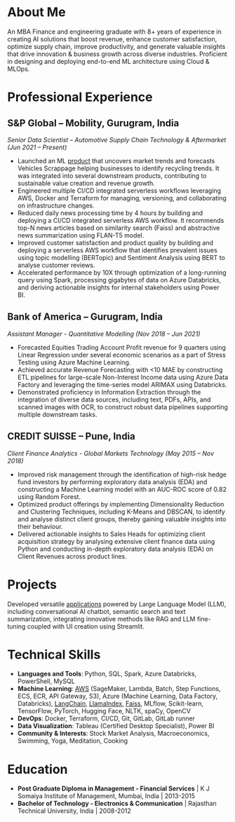 # About Me
An MBA Finance and engineering graduate with 8+ years of experience in creating AI solutions that boost revenue, enhance customer satisfaction, optimize supply chain, improve productivity, and generate valuable insights that drive innovation & business growth across diverse industries. Proficient in designing and deploying end-to-end ML architecture using Cloud & MLOps.

# Professional Experience

## S&P Global – Mobility, Gurugram, India
*Senior Data Scientist – Automotive Supply Chain Technology & Aftermarket (Jun 2021 – Present)*

- Launched an ML [product](https://aftermarketinsight.ihsmarkit.com/vio-sales) that uncovers market trends and forecasts Vehicles Scrappage helping businesses to identify recycling trends. It was integrated into several downstream products, contributing to sustainable value creation and revenue growth.
- Engineered multiple CI/CD integrated serverless workflows leveraging AWS, Docker and Terraform for managing, versioning, and collaborating on infrastructure changes.
- Reduced daily news processing time by 4 hours by building and deploying a CI/CD integrated serverless AWS workflow. It recommends top-N news articles based on similarity search (Faiss) and abstractive news summarization using FLAN-T5 model.
- Improved customer satisfaction and product quality by building and deploying a serverless AWS workflow that identifies prevalent issues using topic modelling (BERTopic) and Sentiment Analysis using BERT to analyse customer reviews.
- Accelerated performance by 10X through optimization of a long-running query using Spark, processing gigabytes of data on Azure Databricks, and deriving actionable insights for internal stakeholders using Power BI.

## Bank of America – Gurugram, India
*Assistant Manager - Quantitative Modelling (Nov 2018 – Jun 2021)*

- Forecasted Equities Trading Account Profit revenue for 9 quarters using Linear Regression under several economic scenarios as a part of Stress Testing using Azure Machine Learning.
- Achieved accurate Revenue Forecasting with <10 MAE by constructing ETL pipelines for large-scale Non-Interest Income data using Azure Data Factory and leveraging the time-series model ARIMAX using Databricks.
- Demonstrated proficiency in Information Extraction through the integration of diverse data sources, including text, PDFs, APIs, and scanned images with OCR, to construct robust data pipelines supporting multiple downstream tasks.

## CREDIT SUISSE – Pune, India
*Client Finance Analytics - Global Markets Technology (May 2015 – Nov 2018)*
- Improved risk management through the identification of high-risk hedge fund investors by performing exploratory data analysis (EDA) and constructing a Machine Learning model with an AUC-ROC score of 0.82 using Random Forest.
- Optimized product offerings by implementing Dimensionality Reduction and Clustering Techniques, including K-Means and DBSCAN, to identify and analyse distinct client groups, thereby gaining valuable insights into their behaviour.
- Delivered actionable insights to Sales Heads for optimizing client acquisition strategy by analysing extensive client finance data using Python and conducting in-depth exploratory data analysis (EDA) on Client Revenues across product lines.

# Projects
Developed versatile [applications](https://github.com/akashmathur-2212/LLMs-playground) powered by Large Language Model (LLM), including conversational AI chatbot, semantic search and text summarization, integrating innovative methods like RAG and LLM fine-tuning coupled with UI creation using Streamlit.

# Technical Skills
- **Languages and Tools**: Python, SQL, Spark, Azure Databricks, PowerShell, MySQL
- **Machine Learning**: [AWS](https://github.com/akashmathur-2212/aws-serverless-workflows) (SageMaker, Lambda, Batch, Step Functions, ECS, ECR, API Gateway, S3), Azure (Machine Learning, Data Factory, Databricks), [LangChain](https://github.com/akashmathur-2212/LLMs-playground/tree/main/LangChain-applications), [LlamaIndex](https://github.com/akashmathur-2212/LLMs-playground/tree/main/LlamaIndex-applications), [Faiss](https://github.com/akashmathur-2212/Recommendation-System-Playground), MLflow, Scikit-learn, TensorFlow, PyTorch, Hugging Face, NLTK, spaCy, OpenCV
- **DevOps**: Docker, Terraform, CI/CD, Git, GitLab, GitLab runner
- **Data Visualization**: Tableau (Certified Desktop Specialist), Power BI
- **Community & Interests**: Stock Market Analysis, Macroeconomics, Swimming, Yoga, Meditation, Cooking

# Education
- **Post Graduate Diploma in Management - Financial Services** | K J Somaiya Institute of Management, Mumbai, India | 2013-2015 
- **Bachelor of Technology - Electronics & Communication** | Rajasthan Technical University, India | 2008-2012
